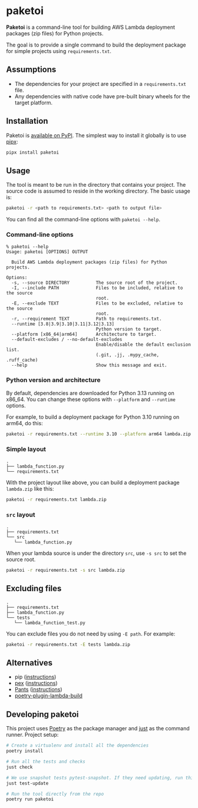 # paketoi

**Paketoi** is a command-line tool for building AWS Lambda deployment packages (zip files) for Python projects.

The goal is to provide a single command to build the deployment package for simple projects using `requirements.txt`.

## Assumptions

* The dependencies for your project are specified in a `requirements.txt` file.
* Any dependencies with native code have pre-built binary wheels for the target platform.

## Installation

Paketoi is [available on PyPI](https://pypi.org/project/paketoi/). The simplest way to install it globally is to use [pipx](https://github.com/pypa/pipx):

```sh
pipx install paketoi
```

## Usage

The tool is meant to be run in the directory that contains your project.
The source code is assumed to reside in the working directory.
The basic usage is:

```sh
paketoi -r <path to requirements.txt> <path to output file>
```

You can find all the command-line options with `paketoi --help`.

### Command-line options

```
% paketoi --help
Usage: paketoi [OPTIONS] OUTPUT

  Build AWS Lambda deployment packages (zip files) for Python projects.

Options:
  -s, --source DIRECTORY          The source root of the project.
  -I, --include PATH              Files to be included, relative to the source
                                  root.
  -E, --exclude TEXT              Files to be excluded, relative to the source
                                  root.
  -r, --requirement TEXT          Path to requirements.txt.
  --runtime [3.8|3.9|3.10|3.11|3.12|3.13]
                                  Python version to target.
  --platform [x86_64|arm64]       Architecture to target.
  --default-excludes / --no-default-excludes
                                  Enable/disable the default exclusion list.
                                  (.git, .jj, .mypy_cache, .ruff_cache)
  --help                          Show this message and exit.
```

### Python version and architecture

By default, dependencies are downloaded for Python 3.13 running on x86_64. 
You can change these options with `--platform` and `--runtime` options.

For example, to build a deployment package for Python 3.10 running on arm64, do this:

```sh
paketoi -r requirements.txt --runtime 3.10 --platform arm64 lambda.zip
```

### Simple layout

```
.
├── lambda_function.py
└── requirements.txt
```

With the project layout like above, you can build a deployment package `lambda.zip` like this:

```sh
paketoi -r requirements.txt lambda.zip
```

### `src` layout

```
.
├── requirements.txt
└── src
   └── lambda_function.py
```

When your lambda source is under the directory `src`, use `-s src` to set the source root.

```sh
paketoi -r requirements.txt -s src lambda.zip
```

## Excluding files

```
.
├── requirements.txt
├── lambda_function.py
└── tests
   └── lambda_function_test.py
```

You can exclude files you do not need by using `-E path`. For example:

```sh
paketoi -r requirements.txt -E tests lambda.zip
```

## Alternatives

* pip ([instructions](https://docs.aws.amazon.com/lambda/latest/dg/python-package.html))
* [pex](https://docs.pex-tool.org/) ([instructions](https://quanttype.net/posts/2024-01-31-creating-aws-lambda-zip-files-with-pex.html))
* [Pants](https://www.pantsbuild.org/) ([instructions](https://www.pantsbuild.org/2.19/docs/python/integrations/aws-lambda))
* [poetry-plugin-lambda-build](https://github.com/micmurawski/poetry-plugin-lambda-build)

## Developing paketoi

This project uses [Poetry](https://python-poetry.org/) as the package manager and [just](https://github.com/casey/just) as the command runner.
Project setup:

```sh
# Create a virtualenv and install all the dependencies
poetry install

# Run all the tests and checks
just check

# We use snapshot tests pytest-snapshot. If they need updating, run this:
just test-update

# Run the tool directly from the repo
poetry run paketoi
```
